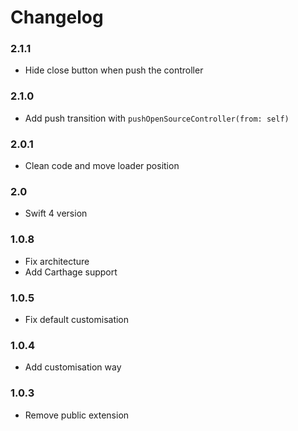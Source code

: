 Changelog
==========
### 2.1.1

- Hide close button when push the controller

### 2.1.0

- Add push transition with `pushOpenSourceController(from: self)`

### 2.0.1

- Clean code and move loader position 

### 2.0

- Swift 4 version 

### 1.0.8

- Fix architecture
- Add Carthage support 

### 1.0.5

- Fix default customisation

### 1.0.4

- Add customisation way 

### 1.0.3

- Remove public extension 
